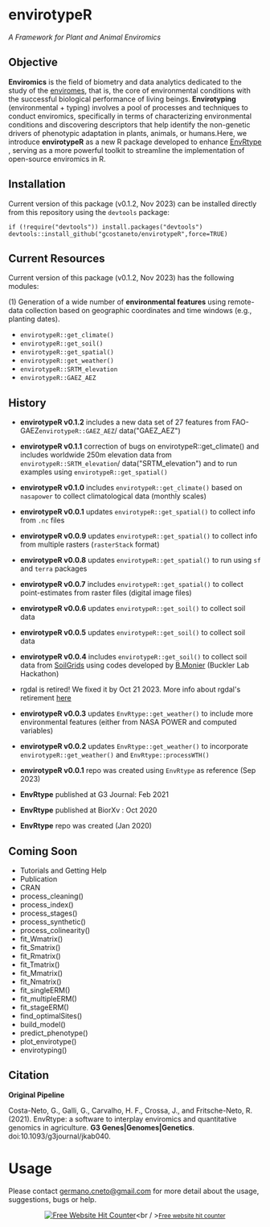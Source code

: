# envirotypeR
*A Framework for Plant and Animal Enviromics*


## Objective

**Enviromics** is the field of biometry and data analytics dedicated to the study of the [enviromes](https://en.wikipedia.org/wiki/Envirome), that is, the core of environmental conditions with the successful biological performance of living beings. **Envirotyping** (environmental + typing) involves a pool of processes and techniques to conduct enviromics, specifically in terms of characterizing environmental conditions and discovering descriptors that help identify the non-genetic drivers of phenotypic adaptation in plants, animals, or humans.Here, we introduce **envirotypeR** as a new R package developed to enhance [EnvRtype](https://github.com/allogamous/EnvRtype) , serving as a more powerful toolkit to streamline the implementation of open-source enviromics in R.


## Installation 

Current version of this package (v0.1.2, Nov 2023)  can be installed directly from this repository
using the `devtools` package:

```
if (!require("devtools")) install.packages("devtools")
devtools::install_github("gcostaneto/envirotypeR",force=TRUE)
```

## Current Resources

Current version of this package (v0.1.2, Nov 2023) has the following modules: 

(1) Generation of a wide number of **environmental features** using remote-data collection based on geographic coordinates and time windows (e.g., planting dates).

* `envirotypeR::get_climate()`
* `envirotypeR::get_soil()`
* `envirotypeR::get_spatial()`
* `envirotypeR::get_weather()`
* `envirotypeR::SRTM_elevation`
* `envirotypeR::GAEZ_AEZ`

## History


* **envirotypeR v0.1.2**  includes a new data set of 27 features from FAO-GAEZ`envirotypeR::GAEZ_AEZ`/ data("GAEZ_AEZ")
  
* **envirotypeR v0.1.1**  correction of bugs on envirotypeR::get_climate() and includes worldwide 250m elevation data from `envirotypeR::SRTM_elevation`/ data("SRTM_elevation") and to run examples using `envirotypeR::get_spatial()`
  
* **envirotypeR v0.1.0** includes `envirotypeR::get_climate()` based on `nasapower` to collect climatological data (monthly scales)
  
* **envirotypeR v0.0.1** updates `envirotypeR::get_spatial()` to collect info from `.nc` files
  
* **envirotypeR v0.0.9** updates `envirotypeR::get_spatial()` to collect info from multiple rasters (`rasterStack` format)
 
* **envirotypeR v0.0.8** updates `envirotypeR::get_spatial()` to run using `sf` and `terra` packages
  
* **envirotypeR v0.0.7** includes `envirotypeR::get_spatial()` to collect point-estimates from raster files (digital image files)
  
* **envirotypeR v0.0.6** updates `envirotypeR::get_soil()` to collect soil data
  
* **envirotypeR v0.0.5** updates `envirotypeR::get_soil()` to collect soil data
  
* **envirotypeR v0.0.4** includes `envirotypeR::get_soil()` to collect soil data from [SoilGrids](https://soilgrids.org/) using codes developed by [B.Monier](https://github.com/btmonier) (Buckler Lab Hackathon)
  
* rgdal is retired! We fixed it by Oct 21 2023. More info about rgdal's retirement [here](https://r-spatial.org/r/2022/04/12/evolution.html)

* **envirotypeR v0.0.3** updates `EnvRtype::get_weather()` to include more environmental features (either from NASA POWER and computed variables)

* **envirotypeR v0.0.2** updates `EnvRtype::get_weather()` to incorporate `envirotypeR::get_weather()` and `EnvRtype::processWTH()`

* **envirotypeR v0.0.1** repo was created using `EnvRtype` as reference (Sep 2023)

* **EnvRtype** published at G3 Journal: Feb 2021
  
* **EnvRtype** published at BiorXv : Oct 2020

* **EnvRtype** repo was created (Jan 2020)

## Coming Soon

* Tutorials and Getting Help
* Publication
* CRAN
* process_cleaning()
* process_index()
* process_stages() 
* process_synthetic() 
* process_colinearity()
* fit_Wmatrix()
* fit_Smatrix() 
* fit_Rmatrix()
* fit_Tmatrix() 
* fit_Mmatrix() 
* fit_Nmatrix() 
* fit_singleERM()
* fit_multipleERM()
* fit_stageERM()
* find_optimalSites()
* build_model() 
* predict_phenotype()
* plot_envirotype()
* envirotyping()


## Citation

**Original Pipeline**

Costa-Neto, G., Galli, G., Carvalho, H. F., Crossa, J., and Fritsche-Neto, R. (2021). EnvRtype: a software to interplay enviromics and quantitative genomics in agriculture. **G3 Genes|Genomes|Genetics**. doi:10.1093/g3journal/jkab040.

# Usage

Please contact <germano.cneto@gmail.com> for more detail about the usage, suggestions, bugs or help.

<div align='center'>
  
<a href='https://www.free-website-hit-counter.com'><img src='https://www.free-website-hit-counter.com/c.php?d=9&id=159092&s=1' border='0' alt='Free Website Hit Counter'></a><br / ><small><a href='https://www.free-website-hit-counter.com' title="Free Website Hit Counter">Free website hit counter</a></small>

</div>


